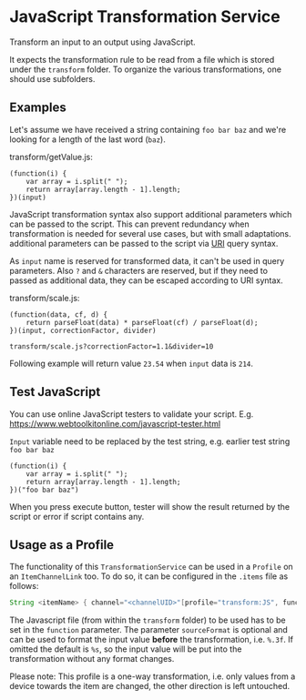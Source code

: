 # JavaScript Transformation Service

Transform an input to an output using JavaScript. 

It expects the transformation rule to be read from a file which is stored under the `transform` folder. 
To organize the various transformations, one should use subfolders.

## Examples

Let's assume we have received a string containing `foo bar baz` and we're looking for a length of the last word (`baz`).

transform/getValue.js:

```
(function(i) {
    var array = i.split(" ");
    return array[array.length - 1].length;
})(input)
```

JavaScript transformation syntax also support additional parameters which can be passed to the script. 
This can prevent redundancy when transformation is needed for several use cases, but with small adaptations.
additional parameters can be passed to the script via [URI](https://en.wikipedia.org/wiki/Uniform_Resource_Identifier) query syntax.

As `input` name is reserved for transformed data, it can't be used in query parameters. 
Also `?` and `&` characters are reserved, but if they need to passed as additional data, they can be escaped according to URI syntax.


transform/scale.js:
```
(function(data, cf, d) {
    return parseFloat(data) * parseFloat(cf) / parseFloat(d);
})(input, correctionFactor, divider)
```

`transform/scale.js?correctionFactor=1.1&divider=10`

Following example will return value `23.54` when `input` data is `214`.

   
## Test JavaScript

You can use online JavaScript testers to validate your script.
E.g. https://www.webtoolkitonline.com/javascript-tester.html

`Input` variable need to be replaced by the test string, e.g. earlier test string `foo bar baz`

```
(function(i) {
    var array = i.split(" ");
    return array[array.length - 1].length;
})("foo bar baz")
```

When you press execute button, tester will show the result returned by the script or error if script contains any.

## Usage as a Profile

The functionality of this `TransformationService` can be used in a `Profile` on an `ItemChannelLink` too.
To do so, it can be configured in the `.items` file as follows:

```java
String <itemName> { channel="<channelUID>"[profile="transform:JS", function="<filename>", sourceFormat="<valueFormat>"]}
```

The Javascript file (from within the `transform` folder) to be used has to be set in the `function` parameter.
The parameter `sourceFormat` is optional and can be used to format the input value **before** the transformation, i.e. `%.3f`.
If omitted the default is `%s`, so the input value will be put into the transformation without any format changes.

Please note: This profile is a one-way transformation, i.e. only values from a device towards the item are changed, the other direction is left untouched.

